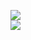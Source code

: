 [![](https://img.shields.io/badge/Made%20With-Github%20Spray-lightgrey.svg?style=for-the-badge&logo=github)](https://github.com/Annihil/github-spray#23556)  
[![](https://i.imgur.com/2DrTn0Z.gif)](https://github.com/Annihil/github-spray)